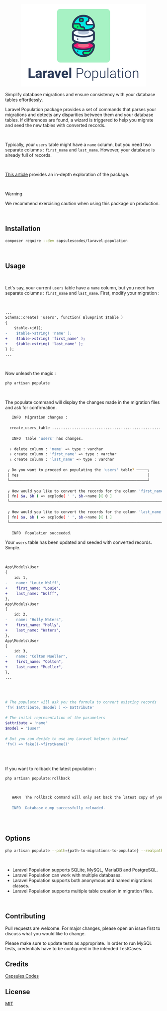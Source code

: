 
<p align="center"><img src="art/capsules-laravel-population-image.png" width="400px" height="265px" alt="Laravel Population" /></p>

Simplify database migrations and ensure consistency with your database tables effortlessly.

Laravel Population package provides a set of commands that parses your migrations and detects any disparities between them and your database tables. If differences are found, a wizard is triggered to help you migrate and seed the new tables with converted records.

<br>

Typically, your `users` table might have a `name` column, but you need two separate columns : `first_name` and `last_name`. However, your database is already full of records.

<br>

 [This article](https://capsules.codes/en/blog/fyi/en-fyi-modify-tables-and-records-with-laravel-population) provides an in-depth exploration of the package.

<br>

> [!WARNING]
> We recommend exercising caution when using this package on production.

<br>

## Installation

```bash
composer require --dev capsulescodes/laravel-population
```

<br>

## Usage

<br>

Let's say, your current `users` table have a `name` column, but you need two separate columns : `first_name` and `last_name`. First, modify your migration :

<br>

```diff
...
Schema::create( 'users', function( Blueprint $table )
{
    $table->id();
-    $table->string( 'name' );
+    $table->string( 'first_name' );
+    $table->string( 'last_name' );
} );
...
```

<br>

Now unleash the magic :

```bash
php artisan populate
```

<br>

The populate command will display the changes made in the migration files and ask for confirmation.

```bash
   INFO  Migration changes :

  create_users_table .......................................................................................................................... DONE

   INFO  Table 'users' has changes.

  ⇂ delete column : 'name' => type : varchar
  ⇂ create column : 'first_name' => type : varchar
  ⇂ create column : 'last_name' => type : varchar

 ┌ Do you want to proceed on populating the 'users' table? ─────┐
 │ Yes                                                          │
 └──────────────────────────────────────────────────────────────┘

 ┌ How would you like to convert the records for the column 'first_name' of type 'varchar'?  'fn( $attribute, $model ) => $attribute' ┐
 │ fn( $a, $b ) => explode( ' ', $b->name )[ 0 ]                                                                                      │
 └────────────────────────────────────────────────────────────────────────────────────────────────────────────────────────────────────┘

 ┌ How would you like to convert the records for the column 'last_name' of type 'varchar'?  'fn( $attribute, $model ) => $attribute' ┐
 │ fn( $a, $b ) => explode( ' ', $b->name )[ 1 ]                                                                                     │
 └───────────────────────────────────────────────────────────────────────────────────────────────────────────────────────────────────┘

   INFO  Population succeeded.
   ```

Your `users` table has been updated and seeded with converted records. Simple.

<br>

```diff
App\Models\User
{
    id: 1,
-    name: "Louie Wolff",
+    first_name: "Louie",
+    last_name: "Wolff",
},
App\Models\User
{
    id: 2,
-    name: "Holly Waters",
+    first_name: "Holly",
+    last_name: "Waters",
},
App\Models\User
{
    id: 3,
-    name: "Colton Mueller",
+    first_name: "Colton",
+    last_name: "Mueller",
},
...
```

<br>
<br>

```bash
# The populator will ask you the formula to convert existing records
'fn( $attribute, $model ) => $attribute'

# The inital representation of the parameters
$attribute = 'name'
$model = '$user'

# But you can decide to use any Laravel helpers instead
'fn() => fake()->firstName()'
```

<br>
<br>

If you want to rollback the latest population :

```bash
php artisan populate:rollback
```

<br>

```bash
   WARN  The rollback command will only set back the latest copy of your database(s). You'll have to modify your migrations and models manually.

   INFO  Database dump successfully reloaded.
```

<br>
<br>

## Options


```bash
php artisan populate --path={path-to-migrations-to-populate} --realpath={true|false} --database={database-name} --daptabase={database-name}
```

<br>

- Laravel Population supports SQLite, MySQL, MariaDB and PostgreSQL.
- Laravel Population can work with multiple databases.
- Laravel Population supports both anonymous and named migrations classes.
- Laravel Population supports multiple table creation in migration files.

<br>

## Contributing

Pull requests are welcome. For major changes, please open an issue first to discuss what you would like to change.

Please make sure to update tests as appropriate.
In order to run MySQL tests, credentials have to be configured in the intended TestCases.

## Credits

[Capsules Codes](https://github.com/capsulescodes)

## License

[MIT](https://choosealicense.com/licenses/mit/)
